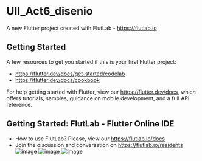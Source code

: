 # UII_Act6_disenio

A new Flutter project created with FlutLab - https://flutlab.io

## Getting Started

A few resources to get you started if this is your first Flutter project:

- https://flutter.dev/docs/get-started/codelab
- https://flutter.dev/docs/cookbook

For help getting started with Flutter, view our
https://flutter.dev/docs, which offers tutorials,
samples, guidance on mobile development, and a full API reference.

## Getting Started: FlutLab - Flutter Online IDE

- How to use FlutLab? Please, view our https://flutlab.io/docs
- Join the discussion and conversation on https://flutlab.io/residents
![image](https://github.com/MartinezI128/UII_Act6_disenio/assets/147106433/872962b4-7ced-4720-aea7-bf5d0beea319)
![image](https://github.com/MartinezI128/UII_Act6_disenio/assets/147106433/964e13a4-b317-46eb-9800-70564043687f)
![image](https://github.com/MartinezI128/UII_Act6_disenio/assets/147106433/aa26c47a-e961-4a29-b9cb-4770ffcbbe42)

